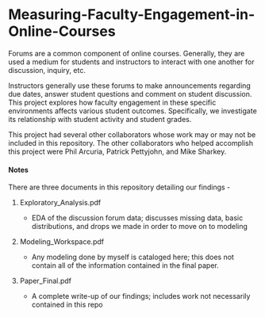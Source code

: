 # Measuring-Faculty-Engagement-in-Online-Courses

Forums are a common component of online courses. Generally, they are
used a medium for students and instructors to interact with one another for
discussion, inquiry, etc.

Instructors generally use these forums to make announcements regarding due dates,
answer student questions and comment on student discussion. This project explores
how faculty engagement in these specific environments affects various student outcomes.
Specifically, we investigate its relationship with student activity and student grades.

This project had several other collaborators whose work may or may not be included
in this repository. The other collaborators who helped accomplish this project
were Phil Arcuria, Patrick Pettyjohn, and Mike Sharkey.


#### Notes

There are three documents in this repository detailing our findings -

1. Exploratory_Analysis.pdf
    * EDA of the discussion forum data; discusses missing data, basic distributions,
    and drops we made in order to move on to modeling

2. Modeling_Workspace.pdf
    * Any modeling done by myself is cataloged here; this does not contain all of
    the information contained in the final paper.

3. Paper_Final.pdf
    * A complete write-up of our findings; includes work not necessarily contained
    in this repo
